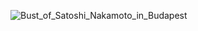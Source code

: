 ![Bust_of_Satoshi_Nakamoto_in_Budapest](https://github.com/user-attachments/assets/4772f341-301f-42d2-9e95-30a3f30defe0)
